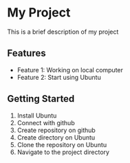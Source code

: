 # My Project
This is a brief description of my project
## Features
- Feature 1: Working on local computer
- Feature 2: Start using Ubuntu
## Getting Started
1. Install Ubuntu
2. Connect with github
3. Create repository on github
4. Create directory on Ubuntu
5. Clone the repository on Ubuntu
6. Navigate to the project directory 